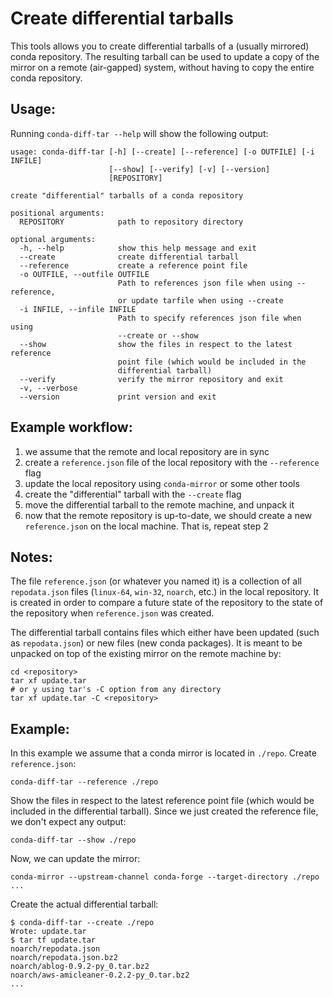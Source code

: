 Create differential tarballs
============================

This tools allows you to create differential tarballs of a (usually
mirrored) conda repository.  The resulting tarball can be used to update
a copy of the mirror on a remote (air-gapped) system, without having to
copy the entire conda repository.

Usage:
------
Running `conda-diff-tar --help` will show the following output:

```
usage: conda-diff-tar [-h] [--create] [--reference] [-o OUTFILE] [-i INFILE]
                      [--show] [--verify] [-v] [--version]
                      [REPOSITORY]

create "differential" tarballs of a conda repository

positional arguments:
  REPOSITORY            path to repository directory

optional arguments:
  -h, --help            show this help message and exit
  --create              create differential tarball
  --reference           create a reference point file
  -o OUTFILE, --outfile OUTFILE
                        Path to references json file when using --reference,
                        or update tarfile when using --create
  -i INFILE, --infile INFILE
                        Path to specify references json file when using
                        --create or --show
  --show                show the files in respect to the latest reference
                        point file (which would be included in the
                        differential tarball)
  --verify              verify the mirror repository and exit
  -v, --verbose
  --version             print version and exit
```

Example workflow:
-----------------

  1. we assume that the remote and local repository are in sync
  2. create a `reference.json` file of the local repository with the `--reference` flag
  3. update the local repository using `conda-mirror` or some other tools
  4. create the "differential" tarball with the `--create` flag
  5. move the differential tarball to the remote machine, and unpack it
  6. now that the remote repository is up-to-date, we should create a new
     `reference.json` on the local machine.  That is, repeat step 2


Notes:
------

The file `reference.json` (or whatever you named it) is a collection of all `repodata.json`
files (`linux-64`, `win-32`, `noarch`, etc.) in the local repository.
It is created in order to compare a future state of the repository to the
state of the repository when `reference.json` was created.

The differential tarball contains files which either have been updated (such
as `repodata.json`) or new files (new conda packages).  It is meant to be
unpacked on top of the existing mirror on the remote machine by:

    cd <repository>
    tar xf update.tar
    # or y using tar's -C option from any directory
    tar xf update.tar -C <repository>

Example:
--------

In this example we assume that a conda mirror is located in `./repo`.
Create `reference.json`:

    conda-diff-tar --reference ./repo

Show the files in respect to the latest reference point file (which would be
included in the differential tarball).  Since we just created the reference
file, we don't expect any output:

    conda-diff-tar --show ./repo

Now, we can update the mirror:

    conda-mirror --upstream-channel conda-forge --target-directory ./repo ...

Create the actual differential tarball:

    $ conda-diff-tar --create ./repo
    Wrote: update.tar
    $ tar tf update.tar
    noarch/repodata.json
    noarch/repodata.json.bz2
    noarch/ablog-0.9.2-py_0.tar.bz2
    noarch/aws-amicleaner-0.2.2-py_0.tar.bz2
    ...
